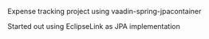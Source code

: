 Expense tracking project using vaadin-spring-jpacontainer

Started out using EclipseLink as JPA implementation